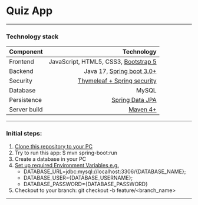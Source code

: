 # **Quiz App**

___

### Technology stack

| Component	  |                                                                                         Technology |
| :---|---------------------------------------------------------------------------------------------------:|
|Frontend	|        JavaScript, HTML5, CSS3, [Bootstrap 5](https://getbootstrap.com/docs/5.2/getting-started/introduction/) |
| Backend	| Java 17, [Spring boot 3.0+](https://docs.spring.io/spring-boot/docs/current/reference/htmlsingle/) |
| Security	 |     [Thymeleaf + Spring security](https://www.thymeleaf.org/doc/articles/springsecurity.html) |
| Database	 |                                                                                              MySQL |
|Persistence |                                      [Spring Data JPA](https://spring.io/projects/spring-data-jpa) |
|Server build |                                            [Maven 4+](https://maven.apache.org/guides/) |

___

### Initial steps:

1. [Clone this repository to your PC](https://docs.github.com/en/repositories/creating-and-managing-repositories/cloning-a-repository) 
2. Try to run this app: $ mvn spring-boot:run
3. Create a database in your PC
4. [Set up required Environment Variables e.g.](https://www.jetbrains.com/help/objc/add-environment-variables-and-program-arguments.html)
   - DATABASE_URL=jdbc:mysql://localhost:3306/{DATABASE_NAME};
   - DATABASE_USER={DATABASE_USERNAME};
   - DATABASE_PASSWORD={DATABASE_PASSWORD}
5. Checkout to your branch: git checkout -b feature/<branch_name>
___
